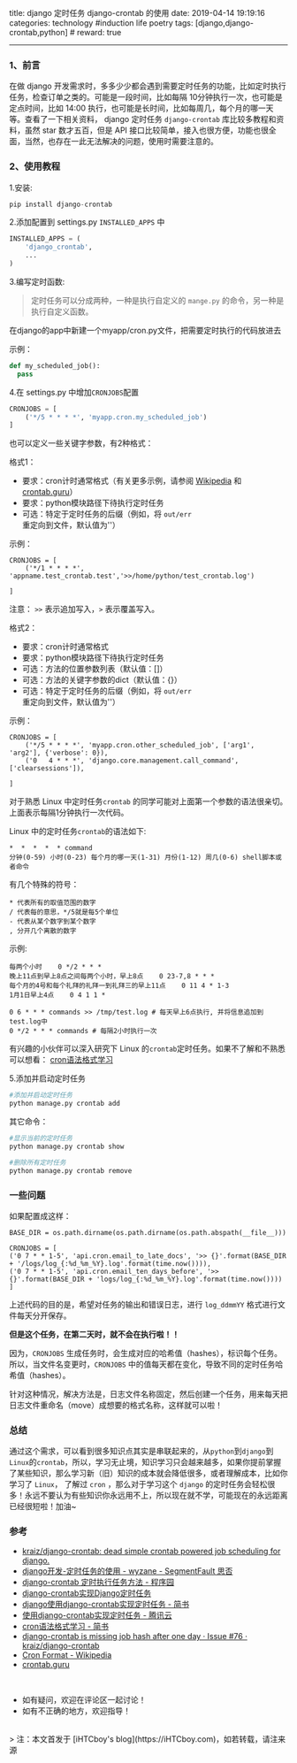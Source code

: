 title: django 定时任务 django-crontab 的使用
date: 2019-04-14 19:19:16
categories: technology #induction life poetry
tags: [django,django-crontab,python]  # <!--more-->
reward: true

---

### 1、前言
在做 django 开发需求时，多多少少都会遇到需要定时任务的功能，比如定时执行任务，检查订单之类的。可能是一段时间，比如每隔 10分钟执行一次，也可能是定点时间，比如 14:00 执行，也可能是长时间，比如每周几，每个月的哪一天等。查看了一下相关资料， django 定时任务 `django-crontab` 库比较多教程和资料，虽然 star 数才五百，但是 API 接口比较简单，接入也很方便，功能也很全面，当然，也存在一此无法解决的问题，使用时需要注意的。

<!--more-->

### 2、使用教程
1.安装:

```python
pip install django-crontab
```


2.添加配置到 settings.py `INSTALLED_APPS` 中

```python
INSTALLED_APPS = (
    'django_crontab',
    ...
)
```

3.编写定时函数:

> 定时任务可以分成两种，一种是执行自定义的 `mange.py` 的命令，另一种是执行自定义函数。

在django的app中新建一个myapp/cron.py文件，把需要定时执行的代码放进去

示例：
```python
def my_scheduled_job():
  pass
```

4.在 settings.py 中增加`CRONJOBS`配置

```python
CRONJOBS = [
    ('*/5 * * * *', 'myapp.cron.my_scheduled_job')
]
```

也可以定义一些关键字参数，有2种格式：

格式1：
* 要求：cron计时通常格式（有关更多示例，请参阅 [Wikipedia](http://en.wikipedia.org/wiki/Cron#Format) 和 [crontab.guru](https://crontab.guru/examples.html)）
* 要求：python模块路径下待执行定时任务
* 可选：特定于定时任务的后缀（例如，将 `out/err` 重定向到文件，默认值为''）

示例：
```
CRONJOBS = [
    ('*/1 * * * *', 'appname.test_crontab.test','>>/home/python/test_crontab.log')

]
```

注意： `>>` 表示追加写入，`>` 表示覆盖写入。

格式2：
* 要求：cron计时通常格式
* 要求：python模块路径下待执行定时任务
* 可选：方法的位置参数列表（默认值：[]）
* 可选：方法的关键字参数的dict（默认值：{}）
* 可选：特定于定时任务的后缀（例如，将 `out/err` 重定向到文件，默认值为''）

示例：
```
CRONJOBS = [
    ('*/5 * * * *', 'myapp.cron.other_scheduled_job', ['arg1', 'arg2'], {'verbose': 0}),
    ('0   4 * * *', 'django.core.management.call_command', ['clearsessions']),
    
]
```

对于熟悉 Linux 中定时任务`crontab` 的同学可能对上面第一个参数的语法很亲切。上面表示每隔1分钟执行一次代码。

Linux 中的定时任务`crontab`的语法如下:

```crontab
*  *  *  *  * command
分钟(0-59) 小时(0-23) 每个月的哪一天(1-31) 月份(1-12) 周几(0-6) shell脚本或者命令
```

有几个特殊的符号：

```
* 代表所有的取值范围的数字
/ 代表每的意思，*/5就是每5个单位
- 代表从某个数字到某个数字
, 分开几个离散的数字
```

示例:

```crontab
每两个小时    0 */2 * * *
晚上11点到早上8点之间每两个小时，早上8点    0 23-7,8 * * *
每个月的4号和每个礼拜的礼拜一到礼拜三的早上11点    0 11 4 * 1-3
1月1日早上4点    0 4 1 1 * 
```


```crontab
0 6 * * * commands >> /tmp/test.log # 每天早上6点执行, 并将信息追加到test.log中
0 */2 * * * commands # 每隔2小时执行一次
```

有兴趣的小伙伴可以深入研究下 Linux 的`crontab`定时任务。如果不了解和不熟悉可以想看： [cron语法格式学习](https://www.jianshu.com/p/c6a729c81a24)

5.添加并启动定时任务

```python
#添加并启动定时任务
python manage.py crontab add
```

其它命令：

```python
#显示当前的定时任务
python manage.py crontab show

#删除所有定时任务
python manage.py crontab remove
```

### 一些问题

如果配置成这样：

```crontab 
BASE_DIR = os.path.dirname(os.path.dirname(os.path.abspath(__file__)))

CRONJOBS = [
('0 7 * * 1-5', 'api.cron.email_to_late_docs', '>> {}'.format(BASE_DIR + '/logs/log_{:%d_%m_%Y}.log'.format(time.now()))),
('0 7 * * 1-5', 'api.cron.email_ten_days_before', '>> {}'.format(BASE_DIR + 'logs/log_{:%d_%m_%Y}.log'.format(time.now())))
]
```

上述代码的目的是，希望对任务的输出和错误日志，进行 `log_ddmmYY` 格式进行文件每天分开保存。

**但是这个任务，在第二天时，就不会在执行啦！！**

因为，`CRONJOBS` 生成任务时，会生成对应的哈希值（hashes），标识每个任务。所以，当文件名变更时，`CRONJOBS` 中的值每天都在变化，导致不同的定时任务哈希值（hashes）。

针对这种情况，解决方法是，日志文件名称固定，然后创建一个任务，用来每天把日志文件重命名（move）成想要的格式名称，这样就可以啦！


### 总结

通过这个需求，可以看到很多知识点其实是串联起来的，从`python`到`django`到`Linux`的`crontab`，所以，学习无止境，知识学习只会越来越多，如果你提前掌握了某些知识，那么学习新（旧）知识的成本就会降低很多，或者理解成本，比如你学习了 `Linux`， 了解过 `cron` ，那么对于学习这个 `django` 的定时任务会轻松很多！永远不要认为有些知识你永远用不上，所以现在就不学，可能现在的永远距离已经很短啦！加油~

### 参考

- [kraiz/django-crontab: dead simple crontab powered job scheduling for django.](https://github.com/kraiz/django-crontab)
- [django开发-定时任务的使用 - wyzane - SegmentFault 思否](https://segmentfault.com/a/1190000016515891)
- [django-crontab 定时执行任务方法 - 程序园](http://www.voidcn.com/article/p-tgyycvyp-bqm.html)
- [django-crontab实现Django定时任务](https://www.leipengkai.com/article/8/)
- [django使用django-crontab实现定时任务 - 简书](https://www.jianshu.com/p/27f003149090)
- [使用django-crontab实现定时任务 - 腾讯云](https://cloud.tencent.com/developer/article/1121891)
- [cron语法格式学习 - 简书](https://www.jianshu.com/p/c6a729c81a24)
- [django-crontab is missing job hash after one day · Issue #76 · kraiz/django-crontab](https://github.com/kraiz/django-crontab/issues/76)
- [Cron Format - Wikipedia](http://en.wikipedia.org/wiki/Cron#Format)
- [crontab.guru](https://crontab.guru/examples.html)

<br>

- 如有疑问，欢迎在评论区一起讨论！
- 如有不正确的地方，欢迎指导！

<br>
> 注：本文首发于 [iHTCboy's blog](https://iHTCboy.com)，如若转载，请注来源



